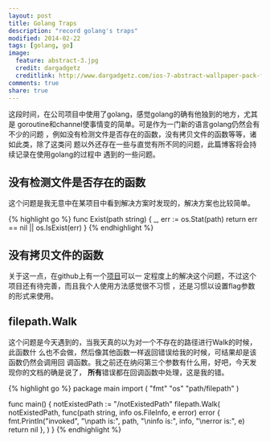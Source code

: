 ```yaml
---
layout: post
title: Golang Traps
description: "record golang's traps"
modified: 2014-02-22
tags: [golang, go]
image:
  feature: abstract-3.jpg
  credit: dargadgetz
  creditlink: http://www.dargadgetz.com/ios-7-abstract-wallpaper-pack-for-iphone-5-and-ipod-touch-retina/
comments: true
share: true
---
```


这段时间，在公司项目中使用了golang，感觉golang的确有他独到的地方，尤其是
goroutine和channel使事情变的简单。可是作为一门新的语言golang仍然会有不少的问题
，例如没有检测文件是否存在的函数，没有拷贝文件的函数等等，诸如此类，除了这类问
题以外还存在一些与直觉有所不同的问题，此篇博客将会持续记录在使用golang的过程中
遇到的一些问题。


## 没有检测文件是否存在的函数
这个问题是我无意中在某项目中看到解决方案时发现的，解决方案也比较简单。

{% highlight go %}
func Exist(path string) {
    _, err := os.Stat(path)
    return err == nil || os.IsExist(err)
}
{% endhighlight %}


## 没有拷贝文件的函数
关于这一点，在github上有一个[项目](https://github.com/daaku/go.copyfile)可以一
定程度上的解决这个问题，不过这个项目还有待完善，而且我个人使用方法感觉很不习惯
，还是习惯以设置flag参数的形式来使用。


## filepath.Walk
这个问题是今天遇到的，当我天真的以为对一个不存在的路径进行Walk的时候，此函数什
么也不会做，然后像其他函数一样返回错误给我的时候，可结果却是该函数仍然会调用回
调函数。我之前还在纳闷第三个参数有什么用，好吧，今天发现你的文档的确是说了，
**所有**错误都在回调函数中处理，这是我的错。

{% highlight go %}
package main
import (
	"fmt"
	"os"
	"path/filepath"
)

func main() {
	notExistedPath := "/notExistedPath"
	filepath.Walk(
		notExistedPath,
		func(path string, info os.FileInfo, e error) error {
			fmt.Println("invoked",
				"\npath is:", path,
				"\ninfo is:", info,
				"\nerror is:", e)
			return nil
		},
	)
}
{% endhighlight %}
